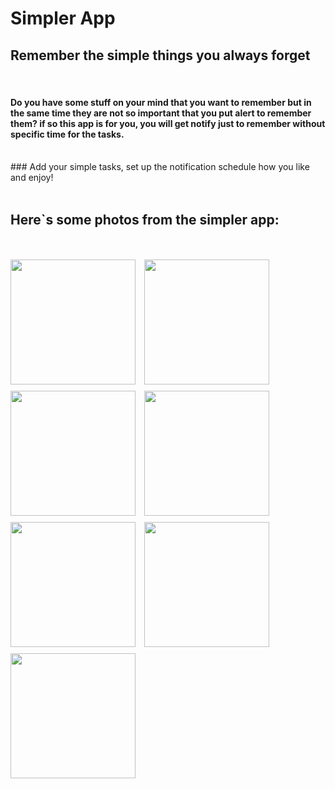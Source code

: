 # Simpler App

## Remember the simple things you always forget

<br />

#### Do you have some stuff on your mind that you want to remember but in the same time they are not so important that you put alert to remember them? if so this app is for you, you will get notify just to remember without specific time for the tasks.

<br />
### Add your simple tasks, set up the notification schedule how you like and enjoy!

<br />
<br />

## Here`s some photos from the simpler app:

<br />
<br />

<image src="./pics/homeScreenDark.png"    width="200px" style="margin-right:10px;margin-bottom:10px" >

<image src="./pics/homeScreenLight.png"    width="200px" style="margin-right:10px;margin-bottom:10px" >

<image src="./pics/settings.png"    width="200px" style="margin-right:10px;margin-bottom:10px" >

<image src="./pics/addItemDark.png"    width="200px" style="margin-right:10px;margin-bottom:10px" >

<image src="./pics/addItemLight.png"    width="200px" style="margin-right:10px;margin-bottom:10px" >

<image src="./pics/deleteDark.png"    width="200px" style="margin-right:10px;margin-bottom:10px" >

<image src="./pics/sideBar.png"    width="200px" style="margin-right:10px;margin-bottom:10px" >
